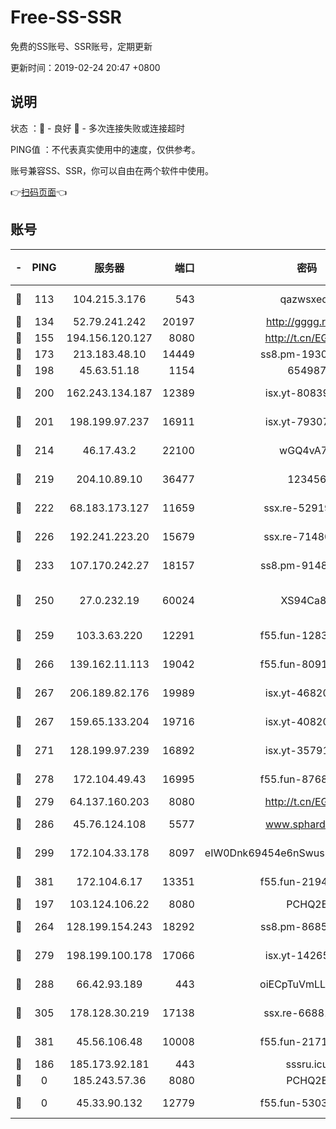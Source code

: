 # Free-SS-SSR

免费的SS账号、SSR账号，定期更新

更新时间：2019-02-24 20:47 +0800

## 说明

状态     ：🙂 - 良好 🙁 - 多次连接失败或连接超时

PING值   ：不代表真实使用中的速度，仅供参考。

账号兼容SS、SSR，你可以自由在两个软件中使用。

👉[扫码页面](https://liesauer.github.io/free-ss-ssr.github.io/)👈

## 账号

|-|PING|服务器|端口|密码|加密方式|区域|
|:----:|:----:|:-----:|-----:|:----:|:----:|:----:|
|🙂|113|104.215.3.176|543|qazwsxedc|aes-256-gcm|JP|
|🙂|134|52.79.241.242|20197|http://gggg.rocks|chacha20|KR|
|🙂|155|194.156.120.127|8080|http://t.cn/EGJIyrl|rc4-md5|RU|
|🙂|173|213.183.48.10|14449|ss8.pm-19302630|rc4-md5|RU|
|🙂|198|45.63.51.18|1154|654987|chacha20|US|
|🙂|200|162.243.134.187|12389|isx.yt-80839009|aes-256-cfb|US|
|🙂|201|198.199.97.237|16911|isx.yt-79307511|aes-256-cfb|US|
|🙂|214|46.17.43.2|22100|wGQ4vA7D|aes-256-gcm|RU|
|🙂|219|204.10.89.10|36477|123456|aes-256-cfb|US|
|🙂|222|68.183.173.127|11659|ssx.re-52919740|aes-256-cfb|US|
|🙂|226|192.241.223.20|15679|ssx.re-71480022|aes-256-cfb|US|
|🙂|233|107.170.242.27|18157|ss8.pm-91485344|aes-256-cfb|US|
|🙂|250|27.0.232.19|60024|XS94Ca8K|xchacha20-ietf-poly1305|HK|
|🙂|259|103.3.63.220|12291|f55.fun-12834026|aes-256-cfb|SG|
|🙂|266|139.162.11.113|19042|f55.fun-80913463|aes-256-cfb|SG|
|🙂|267|206.189.82.176|19989|isx.yt-46820019|aes-256-cfb|SG|
|🙂|267|159.65.133.204|19716|isx.yt-40820424|aes-256-cfb|SG|
|🙂|271|128.199.97.239|16892|isx.yt-35791266|aes-256-cfb|SG|
|🙂|278|172.104.49.43|16995|f55.fun-87684540|aes-256-cfb|SG|
|🙂|279|64.137.160.203|8080|http://t.cn/EGJIyrl|rc4-md5|CA|
|🙂|286|45.76.124.108|5577|www.sphard.com|aes-256-cfb|AU|
|🙂|299|172.104.33.178|8097|eIW0Dnk69454e6nSwuspv9DmS201tQ0D|aes-256-cfb|SG|
|🙂|381|172.104.6.17|13351|f55.fun-21946143|aes-256-cfb|US|
|🙂|197|103.124.106.22|8080|PCHQ2E|rc4-md5|US|
|🙂|264|128.199.154.243|18292|ss8.pm-86852078|aes-256-cfb|SG|
|🙂|279|198.199.100.178|17066|isx.yt-14265222|aes-256-cfb|US|
|🙂|288|66.42.93.189|443|oiECpTuVmLLxk4Ts|aes-256-cfb|US|
|🙂|305|178.128.30.219|17138|ssx.re-66881258|aes-256-cfb|SG|
|🙂|381|45.56.106.48|10008|f55.fun-21710471|aes-256-cfb|US|
|🙁|186|185.173.92.181|443|sssru.icu|rc4-md5|RU|
|🙁|0|185.243.57.36|8080|PCHQ2E|rc4-md5|US|
|🙁|0|45.33.90.132|12779|f55.fun-53037025|aes-256-cfb|US|
